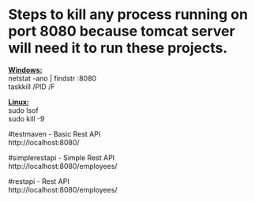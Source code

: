 # Steps to kill any process running on port 8080 because tomcat server will need it to run these projects.
<b><u>Windows:</u></b></br>
netstat -ano | findstr :8080       <br/>
taskkill /PID <pid> /F             &nbsp;

<b><u>Linux:</u></b></br>
sudo lsof <process>                <br/>
sudo kill -9 <pid>                 &nbsp;

#testmaven - Basic Rest API        </br>
http://localhost:8080/

#simplerestapi - Simple Rest API   </br>
http://localhost:8080/employees/

#restapi - Rest API                </br>
http://localhost:8080/employees/
